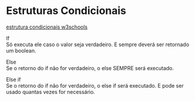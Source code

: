 # Estruturas Condicionais

[estrutura condicionais w3schools](https://www.w3schools.com/java/java_conditions.asp)

If  
Só executa ele caso o valor seja verdadeiro. E sempre deverá ser retornado um boolean.

Else  
Se o retorno do if não for verdadeiro, o else SEMPRE será executado.

Else if  
Se o retorno do if não for verdadeiro, o else if será executado. E pode ser usado quantas vezes for necessário.
